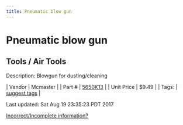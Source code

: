 ```yaml
---
title: Pneumatic blow gun
---
```


# Pneumatic blow gun
## Tools / Air Tools
Description: 	Blowgun for dusting/cleaning 

| Vendor | Mcmaster | 
| Part # | [5650K13](https://www.mcmaster.com/#5650K13) | 
| Unit Price | $9.49 | 
| Tags: | [suggest tags](https://docs.google.com/forms/d/e/1FAIpQLSeWyY8v3RgOty-MyWmh9U0iivNYN_molChYyS-0U-o-kOAv_g/viewform) | 

Last updated: Sat Aug 19 23:35:23 PDT 2017

 [Incorrect/Incomplete information?](https://docs.google.com/forms/d/e/1FAIpQLSeWyY8v3RgOty-MyWmh9U0iivNYN_molChYyS-0U-o-kOAv_g/viewform)